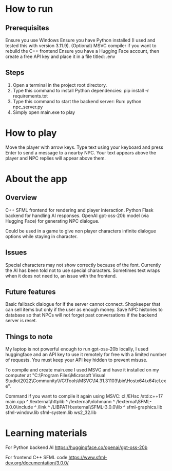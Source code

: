 # How to run

## Prerequisites
Ensure you use Windows
Ensure you have Python installed (I used and tested this with version 3.11.9).
(Optional) MSVC compiler if you want to rebuild the C++ frontend
Ensure you have a Hugging Face account, then create a free API key and place it in a file titled: .env

## Steps
1. Open a terminal in the project root directory.
2. Type this command to install Python dependencies: 
    pip install -r requirements.txt
3. Type this command to start the backend server:
    Run: python npc_server.py
4. Simply open main.exe to play

# How to play
Move the player with arrow keys.
Type text using your keyboard and press Enter to send a message to a nearby NPC.
Your text appears above the player and NPC replies will appear above them.

# About the app
## Overview
C++ SFML frontend for rendering and player interaction.
Python Flask backend for handling AI responses.
OpenAI gpt-oss-20b model (via Hugging Face) for generating NPC dialogue.

Could be used in a game to give non player characters infinite dialogue options while staying in character.

## Issues
Special characters may not show correctly because of the font. Currently the AI has been told not to use special characters.
Sometimes text wraps when it does not need to, an issue with the frontend.

## Future features
Basic fallback dialogue for if the server cannot connect.
Shopkeeper that can sell items but only if the user as enough money.
Save NPC histories to database so that NPCs will not forget past conversations if the backend server is reset.

## Things to note
My laptop is not powerful enough to run gpt-oss-20b locally, I used huggingface and an API key to use it remotely for free with a limited number of requests. 
You must keep your API key hidden to prevent misuse.

To compile and create main.exe I used MSVC and have it installed on my computer at "C:\\Program Files\\Microsoft Visual Studio\\2022\\Community\\VC\\Tools\\MSVC\\14.31.31103\\bin\\Hostx64\\x64\\cl.exe".

Command if you want to compile it again using MSVC: 
cl /EHsc /std:c++17 main.cpp ^
  /Iexternal\httplib ^
  /Iexternal\nlohmann ^
  /Iexternal\SFML-3.0.0\include ^
  /link ^
  /LIBPATH:external\SFML-3.0.0\lib ^
  sfml-graphics.lib sfml-window.lib sfml-system.lib ws2_32.lib

# Learning materials
For Python backend AI
https://huggingface.co/openai/gpt-oss-20b

For frontend C++ SFML code
https://www.sfml-dev.org/documentation/3.0.0/